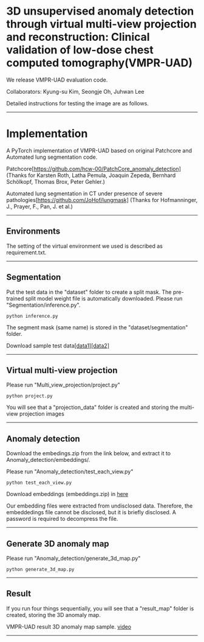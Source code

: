 # 3D unsupervised anomaly detection through virtual multi-view projection and reconstruction: Clinical validation of low-dose chest computed tomography(VMPR-UAD)

We release VMPR-UAD evaluation code.

Collaborators: Kyung-su Kim, Seongje Oh, Juhwan Lee 

Detailed instructions for testing the image are as follows.

------

# Implementation

A PyTorch implementation of VMPR-UAD based on original Patchcore and Automated lung segmentation code.

Patchcore[https://github.com/hcw-00/PatchCore_anomaly_detection] (Thanks for Karsten Roth, Latha Pemula, Joaquin Zepeda, Bernhard Schölkopf, Thomas Brox, Peter Gehler.)

Automated lung segmentation in CT under presence of severe pathologies[https://github.com/JoHof/lungmask] (Thanks for Hofmanninger, J., Prayer, F., Pan, J. et al.)

------
## Environments

The setting of the virtual environment we used is described as requirement.txt.

------
## Segmentation

Put the test data in the "dataset" folder to create a split mask. The pre-trained split model weight file is automatically downloaded. Please run "Segmentation/inference.py".

```
python inference.py 
```
The segment mask (same name) is stored in the "dataset/segmentation" folder.

Download sample test data[[data1]](https://drive.google.com/file/d/1xQNQlHvg3HNWhgA_fpORc8L7-7h9jWst/view?usp=sharing)[[data2]](https://drive.google.com/file/d/1WOD0h4VwUlagXkWr6DOMHJMH9V7Eh9CI/view?usp=sharing)

------
## Virtual multi-view projection

Please run "Multi_view_projection/project.py"

```
python project.py 
```
You will see that a "projection_data" folder is created and storing the multi-view projection images

------
## Anomaly detection

Download the embedings.zip from the link below, and extract it to Anomaly_detection/embeddings/. 

Please run "Anomaly_detection/test_each_view.py"

```
python test_each_view.py
```
Download embeddings (embeddings.zip) in [here](https://drive.google.com/file/d/1PMrQbx62T95SFkh1cBjbo7zXfQ8rsXkC/view?usp=sharing)

Our embedding files were extracted from undisclosed data. Therefore, the embeddedings file cannot be disclosed, but it is briefly disclosed. A password is required to decompress the file.

------
## Generate 3D anomaly map

Please run "Anomaly_detection/generate_3d_map.py"

```
python generate_3d_map.py
```

------
## Result

If you run four things sequentially, you will see that a "result_map" folder is created, storing the 3D anomaly map.

VMPR-UAD result 3D anomaly map sample. [video](https://youtu.be/oerQdLnfPBQ)

------

